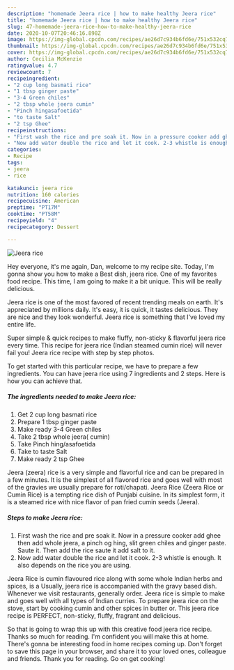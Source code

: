 ```yaml
---
description: "homemade Jeera rice | how to make healthy Jeera rice"
title: "homemade Jeera rice | how to make healthy Jeera rice"
slug: 47-homemade-jeera-rice-how-to-make-healthy-jeera-rice
date: 2020-10-07T20:46:16.898Z
image: https://img-global.cpcdn.com/recipes/ae26d7c934b6fd6e/751x532cq70/jeera-rice-recipe-main-photo.jpg
thumbnail: https://img-global.cpcdn.com/recipes/ae26d7c934b6fd6e/751x532cq70/jeera-rice-recipe-main-photo.jpg
cover: https://img-global.cpcdn.com/recipes/ae26d7c934b6fd6e/751x532cq70/jeera-rice-recipe-main-photo.jpg
author: Cecilia McKenzie
ratingvalue: 4.7
reviewcount: 7
recipeingredient:
- "2 cup long basmati rice"
- "1 tbsp ginger paste"
- "3-4 Green chiles"
- "2 tbsp whole jeera cumin"
- "Pinch hingasafoetida"
- "to taste Salt"
- "2 tsp Ghee"
recipeinstructions:
- "First wash the rice and pre soak it. Now in a pressure cooker add ghee then add whole jeera, a pinch og hing, slit green chiles and ginger paste. Saute it. Then add the rice saute it add salt to it."
- "Now add water double the rice and let it cook. 2-3 whistle is enough. It also depends on the rice you are using."
categories:
- Recipe
tags:
- jeera
- rice

katakunci: jeera rice 
nutrition: 160 calories
recipecuisine: American
preptime: "PT17M"
cooktime: "PT58M"
recipeyield: "4"
recipecategory: Dessert

---
```



![Jeera rice](https://img-global.cpcdn.com/recipes/ae26d7c934b6fd6e/751x532cq70/jeera-rice-recipe-main-photo.jpg)

Hey everyone, it's me again, Dan, welcome to my recipe site. Today, I'm gonna show you how to make a Best dish, jeera rice. One of my favorites food recipe. This time, I am going to make it a bit unique. This will be really delicious.

Jeera rice is one of the most favored of recent trending meals on earth. It's appreciated by millions daily. It's easy, it is quick, it tastes delicious. They are nice and they look wonderful. Jeera rice is something that I've loved my entire life.

Super simple &amp; quick recipes to make fluffy, non-sticky &amp; flavorful jeera rice every time. This recipe for jeera rice (Indian steamed cumin rice) will never fail you! Jeera rice recipe with step by step photos.


To get started with this particular recipe, we have to prepare a few ingredients. You can have jeera rice using 7 ingredients and 2 steps. Here is how you can achieve that.

<!--inarticleads1-->

##### The ingredients needed to make Jeera rice:

1. Get 2 cup long basmati rice
1. Prepare 1 tbsp ginger paste
1. Make ready 3-4 Green chiles
1. Take 2 tbsp whole jeera( cumin)
1. Take Pinch hing/asafoetida
1. Take to taste Salt
1. Make ready 2 tsp Ghee


Jeera (zeera) rice is a very simple and flavorful rice and can be prepared in a few minutes. It is the simplest of all flavored rice and goes well with most of the gravies we usually prepare for roti/chapati. Jeera Rice (Zeera Rice or Cumin Rice) is a tempting rice dish of Punjabi cuisine. In its simplest form, it is a steamed rice with nice flavor of pan fried cumin seeds (Jeera). 

<!--inarticleads2-->

##### Steps to make Jeera rice:

1. First wash the rice and pre soak it. Now in a pressure cooker add ghee then add whole jeera, a pinch og hing, slit green chiles and ginger paste. Saute it. Then add the rice saute it add salt to it.
1. Now add water double the rice and let it cook. 2-3 whistle is enough. It also depends on the rice you are using.


Jeera Rice is cumin flavoured rice along with some whole Indian herbs and spices, is a Usually, jeera rice is accompanied with the gravy based dish. Whenever we visit restaurants, generally order. Jeera rice is simple to make and goes well with all types of Indian curries. To prepare jeera rice on the stove, start by cooking cumin and other spices in butter or. This jeera rice recipe is PERFECT, non-sticky, fluffy, fragrant and delicious. 

So that is going to wrap this up with this creative food jeera rice recipe. Thanks so much for reading. I'm confident you will make this at home. There's gonna be interesting food in home recipes coming up. Don't forget to save this page in your browser, and share it to your loved ones, colleague and friends. Thank you for reading. Go on get cooking!
